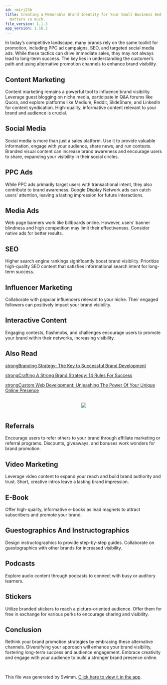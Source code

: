 ```yaml
---
id: rmirj23b
title: Creating a Memorable Brand Identity for Your Small Business And why it
  matters so much.
file_version: 1.1.3
app_version: 1.16.2
---
```


In today’s competitive landscape, many brands rely on the same toolkit for promotion, including PPC ad campaigns, SEO, and targeted social media ads. While these tactics can drive immediate sales, they may not always lead to long-term success. The key lies in understanding the customer’s path and using alternative promotion channels to enhance brand visibility.

## Content Marketing

Content marketing remains a powerful tool to influence brand visibility. Leverage guest blogging on niche media, participate in Q&A forums like Quora, and explore platforms like Medium, Reddit, SlideShare, and LinkedIn for content syndication. High-quality, informative content relevant to your brand and audience is crucial.

## Social Media

Social media is more than just a sales platform. Use it to provide valuable information, engage with your audience, share news, and run contests. Branded visual content can increase brand awareness and encourage users to share, expanding your visibility in their social circles.

## PPC Ads

While PPC ads primarily target users with transactional intent, they also contribute to brand awareness. Google Display Network ads can catch users’ attention, leaving a lasting impression for future interactions.

## Media Ads

Web page banners work like billboards online. However, users’ banner blindness and high competition may limit their effectiveness. Consider native ads for better results.

## SEO

Higher search engine rankings significantly boost brand visibility. Prioritize high-quality SEO content that satisfies informational search intent for long-term success.

## Influencer Marketing

Collaborate with popular influencers relevant to your niche. Their engaged followers can positively impact your brand visibility.

## Interactive Content

Engaging contests, flashmobs, and challenges encourage users to promote your brand within their networks, increasing visibility.

## Also Read

[strongBranding Strategy: The Key to Successful Brand Development](https://peacockindia.in/blog/branding-strategy/)

[strongCrafting A Strong Brand Strategy: 14 Rules For Success](https://peacockindia.in/blog/crafting-a-strong-brand-strategy-14-rules-for-success/)

[strongCustom Web Development: Unleashing The Power Of Your Unique Online Presence](https://peacockindia.in/blog/custom-web-development/)

<br/>

<div align="center"><img src="https://firebasestorage.googleapis.com/v0/b/swimmio-content/o/repositories%2FZ2l0aHViJTNBJTNBcGVhY29jay1ibG9ncyUzQSUzQVBlYWNvY2stSW5kaWE%3D%2Ffd789fee-b549-4831-8619-80ed3214a892.png?alt=media&token=1829f90d-0c90-48ba-9b20-80f19c8a37ec" style="width:'100%'"/></div>

<br/>

## Referrals

Encourage users to refer others to your brand through affiliate marketing or referral programs. Discounts, giveaways, and bonuses work wonders for brand promotion.

## Video Marketing

Leverage video content to expand your reach and build brand authority and trust. Short, creative intros leave a lasting brand impression.

## E-Book

Offer high-quality, informative e-books as lead magnets to attract subscribers and promote your brand.

## Guestographics And Instructographics

Design instructographics to provide step-by-step guides. Collaborate on guestographics with other brands for increased visibility.

## Podcasts

Explore audio content through podcasts to connect with busy or auditory learners.

## Stickers

Utilize branded stickers to reach a picture-oriented audience. Offer them for free in exchange for various perks to encourage sharing and visibility.

## Conclusion

Rethink your brand promotion strategies by embracing these alternative channels. Diversifying your approach will enhance your brand visibility, fostering long-term success and audience engagement. Embrace creativity and engage with your audience to build a stronger brand presence online.

<br/>

This file was generated by Swimm. [Click here to view it in the app](https://app.swimm.io/repos/Z2l0aHViJTNBJTNBcGVhY29jay1ibG9ncyUzQSUzQVBlYWNvY2stSW5kaWE=/docs/rmirj23b).
